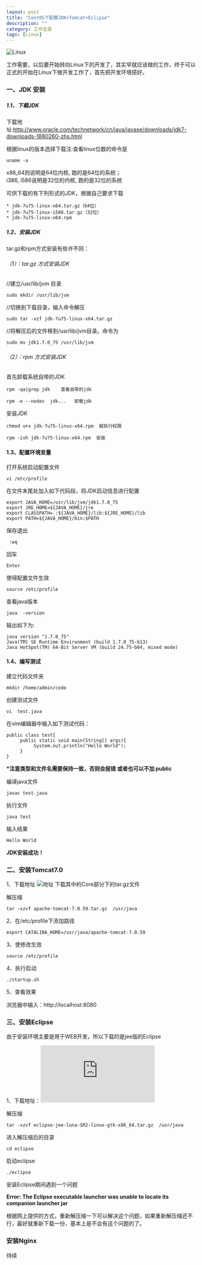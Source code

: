 ```yaml
---
layout: post
title: "CentOS下配置JDK+Tomcat+Eclipse"
description: ""
category: 工作生涯
tags: [Linux]
---
```

![Linux](http://www.mojiaqin.cn/images/2015/linux.jpg)


工作需要，以后要开始转向Linux下的开发了，其实早就应该做的工作，终于可以正式的开始在Linux下做开发工作了，首先把开发环境搭好。  


### 一、JDK 安装

##### 1.1、下载JDK

下载地址:http://www.oracle.com/technetwork/cn/java/javase/downloads/jdk7-downloads-1880260-zhs.html 

根据linux的版本选择下载注:查看linux位数的命令是

	uname -a 
x86_64则说明是64位内核, 跑的是64位的系统；  
i386, i586说明是32位的内核, 跑的是32位的系统

可供下载的有下列形式的JDK，根据自己要求下载

	* jdk-7u75-linux-x64.tar.gz（64位）
	* jdk-7u75-linux-i586.tar.gz（32位）
	* jdk-7u75-linux-x64.rpm

##### 1.2、安装JDK
tar.gz和rpm方式安装有些许不同： 
 
###### （1）：tar.gz 方式安装JDK

//建立/usr/lib/jvm 目录

	sudo mkdir /usr/lib/jvm   

//切换到下载目录，输入命令解压

	sudo tar -xzf jdk-7u75-linux-x64.tar.gz

//将解压后的文件移到/usr/lib/jvm目录。命令为

	sudo mv jdk1.7.0_75 /usr/lib/jvm


###### （2）：rpm 方式安装JDK

首先卸载系统自带的JDK

	rpm -qa|grep jdk    查看自带的jdk

	rpm -e --nodes  jdk...   卸载jdk

安装JDK
  
	chmod u+x jdk-7u75-linux-x64.rpm  赋执行权限

	rpm -ivh jdk-7u75-linux-x64.rpm  安装

#### 1.3、配置环境变量
打开系统启动配置文件

	vi /etc/profile

在文件末尾处加入如下代码段，将JDK启动信息进行配置

	export JAVA_HOME=/usr/lib/jvm/jdk1.7.0_75   
	export JRE_HOME=${JAVA_HOME}/jre
	export CLASSPATH=.:${JAVA_HOME}/lib:${JRE_HOME}/lib
	export PATH=${JAVA_HOME}/bin:$PATH

保存退出 

	 :wq
回车

	Enter

使得配置文件生效  

	source /etc/profile


查看java版本

	java  -version

输出如下为:

	java version "1.7.0_75"
	Java(TM) SE Runtime Environment (build 1.7.0_75-b13)
	Java HotSpot(TM) 64-Bit Server VM (build 24.75-b04, mixed mode)


#### 1.4、编写测试

建立代码文件夹

	mkdir /home/admin/code  
创建测试文件
 
	vi  test.java  

在vim编辑器中输入如下测试代码：

	public class test{
	     public static void main(String[] args){
	          System.out.println("Hello World");
	     }
	}

<b>*注意类型和文件名需要保持一致，否则会报错 或者也可以不加 public</b>

编译java文件

	javac test.java  

执行文件

	java test  

输入结果

	Hello World

<b>JDK安装成功！</b>

### 二、安装Tomcat7.0

1、下载地址 ![地址](http://tomcat.apache.org/download-70.cgi)
下载其中的Core部分下的tar.gz文件

解压缩

	tar -xzvf apache-tomcat-7.0.59.tar.gz  /usr/java

2、在/etc/profile下添加路径

	export CATALINA_HOME=/usr/java/apache-tomcat-7.0.59

3、使修改生效

	source /etc/profile  

4、执行启动

	./startup.sh

5、查看效果

浏览器中输入：http://localhost:8080


### 三、安装Eclipse

由于安装环境主要是用于WEB开发，所以下载的是jee版的Eclipse

1、下载地址：![下载](http://www.eclipse.org/downloads/download.php?file=/technology/epp/downloads/release/luna/SR2/eclipse-jee-luna-SR2-linux-gtk-x86_64.tar.gz)

解压缩

	tar -xzvf eclipse-jee-luna-SR2-linux-gtk-x86_64.tar.gz  /usr/java

进入解压缩后的目录

	cd eclipse   

启动eclipse

	./eclipse    


安装Eclipse期间遇到一个问题    

<b style color="red"> Error: The Eclipse executable launcher was unable to locate its companion launcher jar</b>

根据网上提供的方式，重新解压缩一下可以解决这个问题，如果重新解压缩还不行，最好就重新下载一份，基本上是不会有这个问题的了。


### 安装Nginx
待续